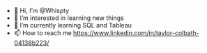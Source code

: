 - 👋 Hi, I’m @Whispty
- 👀 I’m interested in learning new things
- 🌱 I’m currently learning SQL and Tableau
- 📫 How to reach me https://www.linkedin.com/in/taylor-colbath-04138b223/

<!---
Whispty/Whispty is a ✨ special ✨ repository because its `README.md` (this file) appears on your GitHub profile.
You can click the Preview link to take a look at your changes.
--->
